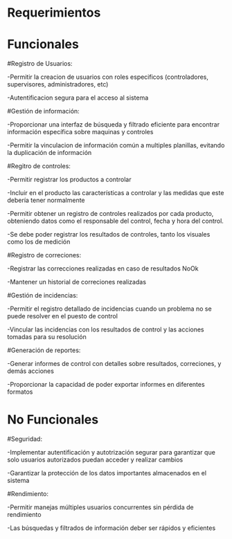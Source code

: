 # Requerimientos

# Funcionales

#Registro de Usuarios:
    
  -Permitir la creacion de usuarios con roles especificos (controladores, supervisores, administradores, etc)
  
  -Autentificacion segura para el acceso al sistema

#Gestión de información:

  -Proporcionar una interfaz de búsqueda y filtrado eficiente para encontrar información específica sobre maquinas y controles
   
  -Permitir la vinculacion de información común a multiples planillas, evitando la duplicación de información

#Regitro de controles:

  -Permitir registrar los productos a controlar
   
  -Incluir en el producto las características a controlar y las medidas que este debería tener normalmente
   
  -Permitir obtener un registro de controles realizados por cada producto, obteniendo datos como el responsable del control, fecha y hora del control.
   
  -Se debe poder registrar los resultados de controles, tanto los visuales como los de medición

#Registro de correciones:

  -Registrar las correcciones realizadas en caso de resultados NoOk
	
  -Mantener un historial de correciones realizadas

#Gestión de incidencias:

  -Permitir el registro detallado de incidencias cuando un problema no se puede resolver en el puesto de control
  
  -Vincular las incidencias con los resultados de control y las acciones tomadas para su resolución

#Generación de reportes:

   -Generar informes de control con detalles sobre resultados, correciones, y demás acciones
   
   -Proporcionar la capacidad de poder exportar informes en diferentes formatos

# No Funcionales

#Seguridad:

  -Implementar autentificación y autotrización segurar para garantizar que solo usuarios autorizados puedan acceder y realizar cambios
   
  -Garantizar la protección de los datos importantes almacenados en el sistema

#Rendimiento:

  -Permitir manejas múltiples usuarios concurrentes sin pérdida de rendimiento
   
  -Las búsquedas y filtrados de información deber ser rápidos y eficientes
